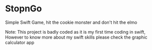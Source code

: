 StopnGo
=======

Simple Swift Game, hit the cookie monster and don't hit the elmo

Note: 
This project is badly coded as it is my first time coding in swift, However to know more about my swift skills please
check the graphic calculator app
